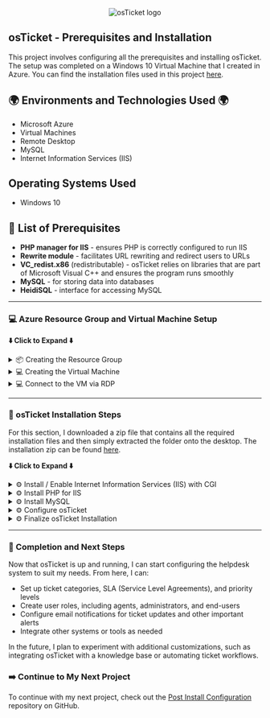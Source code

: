 <p align="center">
  <img src="https://i.imgur.com/Clzj7Xs.png" alt="osTicket logo"/>
</p>

<h2>osTicket - Prerequisites and Installation</h2>
<p>This project involves configuring all the prerequisites and installing osTicket. The setup was completed on a Windows 10 Virtual Machine that I created in Azure. You can find the installation files used in this project <a href="https://drive.google.com/uc?export=download&id=1b3RBkXTLNGXbibeMuAynkfzdBC1NnqaD">here</a>.</p>

<h2>🌍 Environments and Technologies Used 🌍</h2>
<ul>
  <li>Microsoft Azure</li>
  <li>Virtual Machines</li>
  <li>Remote Desktop</li>
  <li>MySQL</li>
  <li>Internet Information Services (IIS)</li>
</ul>

<h2>Operating Systems Used</h2>
<ul>
  <li>Windows 10</li>
</ul>

<h2>📝 List of Prerequisites</h2>
<ul>
  <li><b>PHP manager for IIS</b> - ensures PHP is correctly configured to run IIS</li>
  <li><b>Rewrite module</b> - facilitates URL rewriting and redirect users to URLs</li>
  <li><b>VC_redist.x86</b> (redistributable) - osTicket relies on libraries that are part of Microsoft Visual C++ and ensures the program runs smoothly</li>
  <li><b>MySQL</b> - for storing data into databases</li>
  <li><b>HeidiSQL</b> - interface for accessing MySQL</li>
</ul>

---

<h3>💻 Azure Resource Group and Virtual Machine Setup</h3>

<p><strong>⬇️ Click to Expand ⬇️</strong></p>
<details>
  <summary>📦 Creating the Resource Group</summary>
  <p>I'll navigate to the Azure Portal and click or search for `Resource Groups`.</p>
  <img src="https://github.com/user-attachments/assets/c5d5eee0-7df2-4cf4-9a71-396e7c7ebb89" alt="Creating Resource Group"/>
  <p>On the Resource Group page I'll click `Create` at the top-left.</p>
  <img src="https://github.com/user-attachments/assets/8d197474-33c9-4162-ad74-392986fb3249" alt="Creating Resource Group"/>
  <p>I'll select my Azure subscription and name the Resource Group `rg-osticket`, set the Region to `East US 2`, then click `Review + Create`.</p>
  <img src="https://github.com/user-attachments/assets/96334a91-91c2-4102-8893-b89c0442ec91" alt="Review and Create Resource Group"/>
  <p>And finally, click `Create` again.</p>
  <img src="https://github.com/user-attachments/assets/74840e04-9959-4307-9a63-2a1ee6f5a151" alt="Finalizing Resource Group Creation"/>
  <p>The Resource Group has been created. In the next section, I will set up the virtual machine.</p>
</details>

<details>
  <summary>💻 Creating the Virtual Machine</summary>
  <p>On the Azure Portal, I'll search for `Virtual Machines`.</p>
  <img src="https://github.com/user-attachments/assets/7b49b5b6-0448-48ad-9a98-740b48903939" alt="Searching for Virtual Machines"/>
  <p>On the Virtual Machine page, I'll click `Create` on the top-left, then select `Azure Virtual Machine`.</p>
  <img src="https://github.com/user-attachments/assets/62e95754-35bc-4334-ab1b-651e15280ebd" alt="Creating Virtual Machine"/>
  <p>On the create page, I'll select the Resource Group that I just created `rg-osticket`, and name the VM `osticket-vm`.</p>
  <img src="https://github.com/user-attachments/assets/ae2eb56f-68f8-47bc-83ca-92dad2c922fe" alt="Configuring Virtual Machine"/>
  <p>I'll select `Windows 10 Pro (22H2)` as the image.</p>
  <img src="https://github.com/user-attachments/assets/5feef9a2-d693-4c2e-9dc9-8e02fc450eb1" alt="Selecting Windows 10 Image"/>
  <p>Then I'll select `Standard_D2s_v4 - 2vcpus, 8 GiB memory` as the VM size.</p>
  <img src="https://github.com/user-attachments/assets/0425cced-59c7-4604-a743-b7d2526b8e1e" alt="Selecting VM Size"/>
  <p>Enter a username and password, agree to the licensing terms, and leave all other settings, such as disk, network, and others, at their default values. Click `Review + Create`, then click `Create`.</p>
  <img src="https://github.com/user-attachments/assets/b3c8c8b5-fd4d-40b9-8d3b-bf2641681533" alt="Review and Create Virtual Machine"/>
  <p>The VM has been created.</p>
  <img src="https://github.com/user-attachments/assets/a14f14e0-09e8-47dc-a43b-1b3aeee4de06" alt="Virtual Machine Created"/>
</details>

<details>
  <summary>💻 Connect to the VM via RDP</summary>
  <p>Now that the VM has been created, I'll connect to it using RDP. To do this, I need the Public IP Address. In the Azure Portal, navigate to Virtual Machines, select `osticket-vm`, and copy the Public IP Address.</p>
  <img src="https://github.com/user-attachments/assets/0acc73fc-c07d-412f-a6ad-708f9902ab3a" alt="Copying Public IP Address"/>
  <p>On my Host Machine, I'll click `Start` and type `Remote Desktop`, then click `Remote Desktop Connection`.</p>
  <img src="https://github.com/user-attachments/assets/4999dad2-8aee-4acb-867d-769651b2696e" alt="Opening RDP"/>
  <p>I'll click `Show Options`, input the IP Address and username, then click `Connect`.</p>
  <img src="https://github.com/user-attachments/assets/1042ae72-10b6-43e7-b60e-af909c1fb8e2" alt="Connecting to the VM"/>
  <p>Input the password and click `OK`.</p>
  <img src="https://github.com/user-attachments/assets/c66072ec-cea3-4d64-aed9-45d87627e9cd" alt="Entering Password"/>
  <p>Click `Yes` to trust the certificate.</p>
  <img src="https://github.com/user-attachments/assets/f1eeecb0-1463-424c-99fd-918f923e5895" alt="Trusting Certificate"/>
  <p>I'm now logged into the VM.</p>
  <img src="https://github.com/user-attachments/assets/a14f14e0-09e8-47dc-a43b-1b3aeee4de06" alt="VM Logged In"/>
</details>

---

<h3>🎫 osTicket Installation Steps</h3>
<p>For this section, I downloaded a zip file that contains all the required installation files and then simply extracted the folder onto the desktop. The installation zip can be found <a href="https://drive.google.com/uc?export=download&id=1b3RBkXTLNGXbibeMuAynkfzdBC1NnqaD" target="_blank">here</a>.</p>

<p><strong>⬇️ Click to Expand ⬇️</strong></p>
<details>
  <summary>⚙️ Install / Enable Internet Information Services (IIS) with CGI</summary>
  <p>To enable IIS, navigate to `Control Panel` -> `Programs` -> `Programs and Features`. Then click `Turn windows features on or off`.</p>
  <img src="https://github.com/user-attachments/assets/cc6e340c-cc45-429f-9cc0-ed4709f51623" alt="IIS Setup"/>
  <p>Select `Internet Information Services` then expand it and navigate to `World Wide Web Services` -> `Application Development Features` and check `CGI`. Then click `OK`. When the installation completes, click `Close`.</p>
  <img src="https://github.com/user-attachments/assets/03eb17c6-727b-4b31-83a0-636b65e0c3e8" alt="CGI Setup"/>
</details>

<details>
  <summary>⚙️ Install PHP for IIS</summary>
  <p>I'll need to install PHP for IIS so osTicket can run correctly. To do this, I'll navigate to the <a href="https://windows.php.net/download" target="_blank">PHP downloads page</a> and download the latest PHP version compatible with IIS (usually the "Non Thread Safe" version).</p>
  <img src="https://github.com/user-attachments/assets/4a517a4d-24db-4a0f-9394-aba34a870404" alt="Downloading PHP for IIS"/>
  <p>Once downloaded, I'll extract the contents to a folder, e.g., `C:\PHP`. Then, I need to configure IIS to recognize PHP.</p>
  <p>To do this, I open IIS Manager, click `Server`, then select `Handler Mappings`. On the right, click `Add Module Mapping`. I'll set the Request Path to `*.php`, the Module to `FastCgiModule`, and the Executable to the PHP executable file, e.g., `C:\PHP\php-cgi.exe`.</p>
  <img src="https://github.com/user-attachments/assets/a3b67c44-f8ed-451f-8cf2-c831989b15fa" alt="IIS PHP Configuration"/>
  <p>I'll also configure the `php.ini` file. To do this, I need to copy `php.ini-development` to `php.ini` and adjust necessary settings such as `upload_max_filesize` and `post_max_size` to suit the needs of osTicket.</p>
  <p>Once the configuration is complete, I'll restart IIS and test PHP by creating a file called `info.php` with the following content:</p>
  <pre>
    <?php
    phpinfo();
    ?>
  </pre>
  <p>I'll then navigate to `http://localhost/info.php` to verify if PHP is working.</p>
  <img src="https://github.com/user-attachments/assets/46717d98-b01c-49c0-b443-11b24beff8ab" alt="Testing PHP Installation"/>
</details>

<details>
  <summary>⚙️ Install MySQL</summary>
  <p>Next, I'll install MySQL to manage the database for osTicket. To do this, I'll navigate to the <a href="https://dev.mysql.com/downloads/installer/" target="_blank">MySQL Installer page</a> and download the installer.</p>
  <img src="https://github.com/user-attachments/assets/1b3d2786-149d-45a5-b2b1-bcd9b15c712b" alt="Downloading MySQL Installer"/>
  <p>After downloading, I'll run the installer and choose the `Server Only` option. I'll follow the installation wizard's prompts, setting up a root password when asked. After the installation is complete, I'll finish the setup process and start the MySQL service.</p>
  <p>To ensure MySQL is running, I'll open the `MySQL Command Line Client` and log in with the root password.</p>
  <img src="https://github.com/user-attachments/assets/0e5a279b-d0c7-4111-90fc-40fef702e4d6" alt="MySQL Command Line Client"/>
  <p>Once MySQL is set up, I'll need to create a database for osTicket. In the MySQL prompt, I'll run the following commands:</p>
  <pre>
    CREATE DATABASE osticket;
    CREATE USER 'osticket_user'@'localhost' IDENTIFIED BY 'password';
    GRANT ALL PRIVILEGES ON osticket.* TO 'osticket_user'@'localhost';
    FLUSH PRIVILEGES;
  </pre>
  <p>This will create the `osticket` database and a user with full access to it.</p>
</details>

<details>
  <summary>⚙️ Configure osTicket</summary>
  <p>Now, I’ll configure osTicket. I’ll begin by extracting the osTicket zip file into the folder `C:\inetpub\wwwroot` on the virtual machine.</p>
  <img src="https://github.com/user-attachments/assets/dc7e6a5f-6bbd-41c6-b7a0-d88136501b22" alt="Extracting osTicket Files"/>
  <p>Then, I’ll navigate to `http://localhost` in my browser, which will trigger the osTicket installer.</p>
  <img src="https://github.com/user-attachments/assets/ea3b3da0-f357-4ed9-8e04-b0a65b2f0197" alt="Starting osTicket Installer"/>
  <p>During the installation, I’ll input the necessary database information, including the `MySQL` database name (`osticket`), the username (`osticket_user`), and the password I set earlier. The installer will verify the connection and proceed to the next step.</p>
  <img src="https://github.com/user-attachments/assets/cbe81ef8-1494-48b7-90be-6ac5e50b8a78" alt="Configuring osTicket Database"/>
  <p>Next, I'll configure the mail settings. I’ll need to set up email addresses for osTicket to handle incoming and outgoing messages. I can either use my existing SMTP server or configure a new one for this purpose.</p>
  <img src="https://github.com/user-attachments/assets/3854ebba-e7b9-4b8f-bc68-e375f23d727b" alt="Email Configuration"/>
</details>

<details>
  <summary>⚙️ Finalize osTicket Installation</summary>
  <p>Once the configuration steps are complete, I’ll click `Finish` to complete the installation process.</p>
  <img src="https://github.com/user-attachments/assets/7432f78e-b9b0-45d2-835f-d0b8e44f46e3" alt="Finishing Installation"/>
  <p>At this point, osTicket should be fully installed, and I can log into the admin panel using the username and password I set during the installation process.</p>
  <img src="https://github.com/user-attachments/assets/c2833b19-9c07-4421-bf0f-8a01d0a69a5a" alt="osTicket Admin Panel"/>
</details>

---

<h3>🎉 Completion and Next Steps</h3>
<p>Now that osTicket is up and running, I can start configuring the helpdesk system to suit my needs. From here, I can:</p>
<ul>
  <li>Set up ticket categories, SLA (Service Level Agreements), and priority levels</li>
  <li>Create user roles, including agents, administrators, and end-users</li>
  <li>Configure email notifications for ticket updates and other important alerts</li>
  <li>Integrate other systems or tools as needed</li>
</ul>
<p>In the future, I plan to experiment with additional customizations, such as integrating osTicket with a knowledge base or automating ticket workflows.</p>

<h3>➡️ Continue to My Next Project</h3>
<p>To continue with my next project, check out the <a href="https://github.com/steveabner/post-install-config" target="_blank">Post Install Configuration</a> repository on GitHub.</p>

